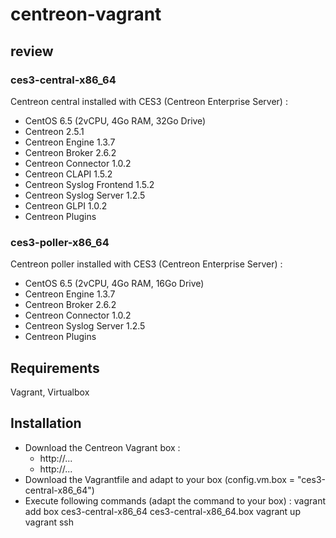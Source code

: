 # centreon-vagrant #

## review ##
### ces3-central-x86_64 ###
Centreon central installed with CES3 (Centreon Enterprise Server) :
* CentOS 6.5 (2vCPU, 4Go RAM, 32Go Drive)
* Centreon 2.5.1
* Centreon Engine 1.3.7
* Centreon Broker 2.6.2
* Centreon Connector 1.0.2
* Centreon CLAPI 1.5.2
* Centreon Syslog Frontend 1.5.2
* Centreon Syslog Server 1.2.5
* Centreon GLPI 1.0.2
* Centreon Plugins


### ces3-poller-x86_64 ###
Centreon poller installed with CES3 (Centreon Enterprise Server) :
* CentOS 6.5 (2vCPU, 4Go RAM, 16Go Drive)
* Centreon Engine 1.3.7
* Centreon Broker 2.6.2
* Centreon Connector 1.0.2
* Centreon Syslog Server 1.2.5
* Centreon Plugins

## Requirements ##

Vagrant, Virtualbox

## Installation ##
- Download the Centreon Vagrant box :
    * http://...
    * http://...
- Download the Vagrantfile and adapt to your box (config.vm.box = "ces3-central-x86_64")
- Execute following commands (adapt the command to your box) :
    vagrant add box ces3-central-x86_64 ces3-central-x86_64.box
    vagrant up
    vagrant ssh
